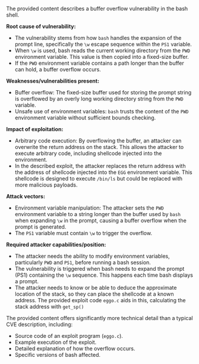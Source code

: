 The provided content describes a buffer overflow vulnerability in the bash shell.

**Root cause of vulnerability:**
- The vulnerability stems from how `bash` handles the expansion of the prompt line, specifically the `\w` escape sequence within the `PS1` variable.
- When `\w` is used, bash reads the current working directory from the `PWD` environment variable. This value is then copied into a fixed-size buffer.
- If the `PWD` environment variable contains a path longer than the buffer can hold, a buffer overflow occurs.

**Weaknesses/vulnerabilities present:**
- Buffer overflow: The fixed-size buffer used for storing the prompt string is overflowed by an overly long working directory string from the `PWD` variable.
- Unsafe use of environment variables: `bash` trusts the content of the `PWD` environment variable without sufficient bounds checking.

**Impact of exploitation:**
- Arbitrary code execution: By overflowing the buffer, an attacker can overwrite the return address on the stack. This allows the attacker to execute arbitrary code, including shellcode injected into the environment.
- In the described exploit, the attacker replaces the return address with the address of shellcode injected into the `EGG` environment variable. This shellcode is designed to execute `/bin/ls` but could be replaced with more malicious payloads.

**Attack vectors:**
- Environment variable manipulation: The attacker sets the `PWD` environment variable to a string longer than the buffer used by `bash` when expanding `\w` in the prompt, causing a buffer overflow when the prompt is generated.
- The `PS1` variable must contain `\w` to trigger the overflow.

**Required attacker capabilities/position:**
- The attacker needs the ability to modify environment variables, particularly `PWD` and `PS1`, before running a bash session.
- The vulnerability is triggered when bash needs to expand the prompt (PS1) containing the `\w` sequence. This happens each time bash displays a prompt.
- The attacker needs to know or be able to deduce the approximate location of the stack, so they can place the shellcode at a known address. The provided exploit code `eggo.c` aids in this, calculating the stack address with `get_sp()`

The provided content offers significantly more technical detail than a typical CVE description, including:

- Source code of an exploit program (`eggo.c`).
- Example execution of the exploit.
- Detailed explanation of how the overflow occurs.
- Specific versions of bash affected.